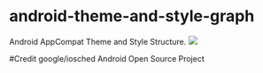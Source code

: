 # android-theme-and-style-graph
Android AppCompat Theme and Style Structure.
<img src=https://github.com/takahirom/android-theme-and-style-graph/raw/master/output/small_appcompat.jpg>

#Credit 
google/iosched
Android Open Source Project
